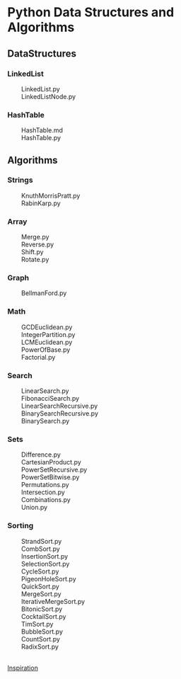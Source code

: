 # Python Data Structures and Algorithms

## DataStructures<br />
### LinkedList<br />
&nbsp;&nbsp;&nbsp;&nbsp;&nbsp;&nbsp;&nbsp;&nbsp;LinkedList.py<br />
&nbsp;&nbsp;&nbsp;&nbsp;&nbsp;&nbsp;&nbsp;&nbsp;LinkedListNode.py<br />
### HashTable<br />
&nbsp;&nbsp;&nbsp;&nbsp;&nbsp;&nbsp;&nbsp;&nbsp;HashTable.md<br />
&nbsp;&nbsp;&nbsp;&nbsp;&nbsp;&nbsp;&nbsp;&nbsp;HashTable.py<br />
## Algorithms<br />
### Strings<br />
&nbsp;&nbsp;&nbsp;&nbsp;&nbsp;&nbsp;&nbsp;&nbsp;KnuthMorrisPratt.py<br />
&nbsp;&nbsp;&nbsp;&nbsp;&nbsp;&nbsp;&nbsp;&nbsp;RabinKarp.py<br />
### Array<br />
&nbsp;&nbsp;&nbsp;&nbsp;&nbsp;&nbsp;&nbsp;&nbsp;Merge.py<br />
&nbsp;&nbsp;&nbsp;&nbsp;&nbsp;&nbsp;&nbsp;&nbsp;Reverse.py<br />
&nbsp;&nbsp;&nbsp;&nbsp;&nbsp;&nbsp;&nbsp;&nbsp;Shift.py<br />
&nbsp;&nbsp;&nbsp;&nbsp;&nbsp;&nbsp;&nbsp;&nbsp;Rotate.py<br />
### Graph<br />
&nbsp;&nbsp;&nbsp;&nbsp;&nbsp;&nbsp;&nbsp;&nbsp;BellmanFord.py<br />
### Math<br />
&nbsp;&nbsp;&nbsp;&nbsp;&nbsp;&nbsp;&nbsp;&nbsp;GCDEuclidean.py<br />
&nbsp;&nbsp;&nbsp;&nbsp;&nbsp;&nbsp;&nbsp;&nbsp;IntegerPartition.py<br />
&nbsp;&nbsp;&nbsp;&nbsp;&nbsp;&nbsp;&nbsp;&nbsp;LCMEuclidean.py<br />
&nbsp;&nbsp;&nbsp;&nbsp;&nbsp;&nbsp;&nbsp;&nbsp;PowerOfBase.py<br />
&nbsp;&nbsp;&nbsp;&nbsp;&nbsp;&nbsp;&nbsp;&nbsp;Factorial.py<br />
### Search<br />
&nbsp;&nbsp;&nbsp;&nbsp;&nbsp;&nbsp;&nbsp;&nbsp;LinearSearch.py<br />
&nbsp;&nbsp;&nbsp;&nbsp;&nbsp;&nbsp;&nbsp;&nbsp;FibonacciSearch.py<br />
&nbsp;&nbsp;&nbsp;&nbsp;&nbsp;&nbsp;&nbsp;&nbsp;LinearSearchRecursive.py<br />
&nbsp;&nbsp;&nbsp;&nbsp;&nbsp;&nbsp;&nbsp;&nbsp;BinarySearchRecursive.py<br />
&nbsp;&nbsp;&nbsp;&nbsp;&nbsp;&nbsp;&nbsp;&nbsp;BinarySearch.py<br />
### Sets<br />
&nbsp;&nbsp;&nbsp;&nbsp;&nbsp;&nbsp;&nbsp;&nbsp;Difference.py<br />
&nbsp;&nbsp;&nbsp;&nbsp;&nbsp;&nbsp;&nbsp;&nbsp;CartesianProduct.py<br />
&nbsp;&nbsp;&nbsp;&nbsp;&nbsp;&nbsp;&nbsp;&nbsp;PowerSetRecursive.py<br />
&nbsp;&nbsp;&nbsp;&nbsp;&nbsp;&nbsp;&nbsp;&nbsp;PowerSetBitwise.py<br />
&nbsp;&nbsp;&nbsp;&nbsp;&nbsp;&nbsp;&nbsp;&nbsp;Permutations.py<br />
&nbsp;&nbsp;&nbsp;&nbsp;&nbsp;&nbsp;&nbsp;&nbsp;Intersection.py<br />
&nbsp;&nbsp;&nbsp;&nbsp;&nbsp;&nbsp;&nbsp;&nbsp;Combinations.py<br />
&nbsp;&nbsp;&nbsp;&nbsp;&nbsp;&nbsp;&nbsp;&nbsp;Union.py<br />
### Sorting<br />
&nbsp;&nbsp;&nbsp;&nbsp;&nbsp;&nbsp;&nbsp;&nbsp;StrandSort.py<br />
&nbsp;&nbsp;&nbsp;&nbsp;&nbsp;&nbsp;&nbsp;&nbsp;CombSort.py<br />
&nbsp;&nbsp;&nbsp;&nbsp;&nbsp;&nbsp;&nbsp;&nbsp;InsertionSort.py<br />
&nbsp;&nbsp;&nbsp;&nbsp;&nbsp;&nbsp;&nbsp;&nbsp;SelectionSort.py<br />
&nbsp;&nbsp;&nbsp;&nbsp;&nbsp;&nbsp;&nbsp;&nbsp;CycleSort.py<br />
&nbsp;&nbsp;&nbsp;&nbsp;&nbsp;&nbsp;&nbsp;&nbsp;PigeonHoleSort.py<br />
&nbsp;&nbsp;&nbsp;&nbsp;&nbsp;&nbsp;&nbsp;&nbsp;QuickSort.py<br />
&nbsp;&nbsp;&nbsp;&nbsp;&nbsp;&nbsp;&nbsp;&nbsp;MergeSort.py<br />
&nbsp;&nbsp;&nbsp;&nbsp;&nbsp;&nbsp;&nbsp;&nbsp;IterativeMergeSort.py<br />
&nbsp;&nbsp;&nbsp;&nbsp;&nbsp;&nbsp;&nbsp;&nbsp;BitonicSort.py<br />
&nbsp;&nbsp;&nbsp;&nbsp;&nbsp;&nbsp;&nbsp;&nbsp;CocktailSort.py<br />
&nbsp;&nbsp;&nbsp;&nbsp;&nbsp;&nbsp;&nbsp;&nbsp;TimSort.py<br />
&nbsp;&nbsp;&nbsp;&nbsp;&nbsp;&nbsp;&nbsp;&nbsp;BubbleSort.py<br />
&nbsp;&nbsp;&nbsp;&nbsp;&nbsp;&nbsp;&nbsp;&nbsp;CountSort.py<br />
&nbsp;&nbsp;&nbsp;&nbsp;&nbsp;&nbsp;&nbsp;&nbsp;RadixSort.py<br />

<br />[Inspiration](https://github.com/trekhleb/javascript-algorithms)